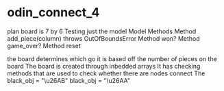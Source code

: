 # odin_connect_4

plan
board is 7 by 6
Testing just the model
Model Methods
    Method add_piece(column) throws OutOfBoundsError
    Method won? 
    Method game_over?
    Method reset

the board determines which go it is based off the number of pieces on the board
The board is created through inbedded arrays
It has checking methods that are used to check whether there are nodes connect
The 
black_obj = "\u26AB"
black_obj = "\u26AA"


